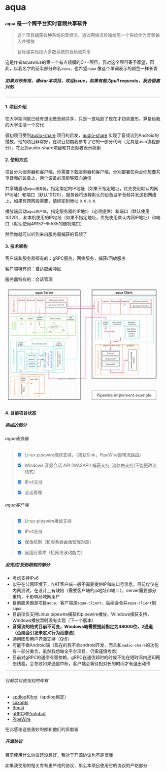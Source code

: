 # aqua

### `aqua` 是一个跨平台实时音频共享软件

> 这个项目捕获各种系统的音频流，通过网络流传输给另一个系统作为音频输入并播放
>
> 目标是实现绝大多数系统的音频流共享

这是作者aquawius的第一个有点规模的C++项目，我对这个项目寄予厚望，因此，以我名字的前半部分命名`aqua`，也希望`aqua`
像这个单词表示的颜色一样长青

##### 如果对你有用，请star本项目，欢迎issue，如果有能力pull requests，我会很高兴的

---

#### 1. 项目介绍

在大学期间就已经有想法做音频共享，只是一直咕到了现在才初具雏形，算是给我的大学生活一个交代

最初项目受到[audio-share](https://github.com/mkckr0/audio-share)
项目的启发，[audio-share](https://github.com/mkckr0/audio-share)
实现了音频流到Android的播放，他的项目非常好，在项目初期我参考了它的一部分代码（尤其是asio协程部分），在此对audio-share项目和其贡献者表示感谢

#### 2. 使用方式

项目分为服务器和客户端，你需要下载服务器和客户端，分别部署在两台你想要共享音频的设备上，两个设备必须能够双向通信

共享端启动`aqua服务器`，指定绑定的IP地址（如果不指定地址，优先使用默认内网IP地址）和端口（默认10120），服务器将选择默认的设备监听音频并发送到网络上，如果有跨网段需要，请绑定到地址
`0.0.0.0`.

播放端启动`aqua客户端`，指定服务器的IP地址（必须提供）和端口（默认使用10120），和本机使用的IP地址（如果不指定地址，优先使用默认内网IP地址）和端口（默认使用49152-65535的随机端口）

然后你就可以听到来自服务器捕获的音频了

#### 3. 技术架构

客户端和服务器都有的：gRPC服务，网络服务，捕获/回放服务

客户端特有的：自适应缓冲区

服务器特有的：会话管理

![image-20250207211847020](./readme.assets/image-20250207211847020.png)

#### 4. 目前项目状态

##### 完成的部分

###### aqua服务器

> - [x] Linux pipewire捕获支持，（捕获Sink，PipeWire自带流路由）
>
> - [x] Windows 音频会话 API (WASAPI) 捕获支持, 流路由支持(不能更改流格式)
>
> - [x] IPv4支持
>
> - [x] 会话管理

###### aqua客户端

> - [x] Linux pipewire播放支持
>
> - [x] IPv4支持
>
> - [x] 保活机制（和服务器会话管理对应）
>
> - [x] 自适应缓冲（抗网络波动能力）
>

##### 没完成/受到限制的部分

- 考虑支持IPv6
- 似乎在公网环境下，NAT客户端一般不需要提供IP和端口号信息，目前仅仅在内网测试，在设计上有缺陷（需要客户端的ip地址和端口），server需要部分重构，不影响局域网用户
- 目前服务器是项目`aqua`，客户端是`aqua-client`，后续会合并`aqua-client`到`aqua`
- 目前仅仅支持Linux pipewire捕获和pipewire播放，Windows捕获支持，Windows播放暂时没有实现（下一个版本）
- **音频流的格式目前不可变，Windows端需要提前指定为48000位，2通道（否则会引发未定义行为而崩溃）**
- 通用图形用户界面支持（Qt6）
- 可能不做Android端（现在的我不会android开发，而且和`audio-share`的功能有一部分重合，虽然我想做全平台项目，仍需谨慎考虑）
- 目前对gRPC的通信有强依赖，gRPC在通信超时的时候不能在短时间内通知网络线程，会导致如果通信中断，客户端会等待相对长的时间才有退出动作

---

###### 目前项目使用到的库有

- [spdlog](https://github.com/gabime/spdlog)和[fmt](https://github.com/fmtlib/fmt)（spdlog绑定）
- [cxxopts](https://github.com/jarro2783/cxxopts)
- [Boost](https://www.boost.org/)
- [gRPC](https://github.com/grpc/grpc)和[Protobuf](https://github.com/protocolbuffers/protobuf)
- [PipeWire](https://www.pipewire.org/)

在此感谢这些美妙的库和他们的贡献者

##### 开源协议

目前使用什么协议还没想好，我对于开源协议也不是很懂

如果我使用的相关库有更严格的协议，那么本项目使用它的协议的严格部分